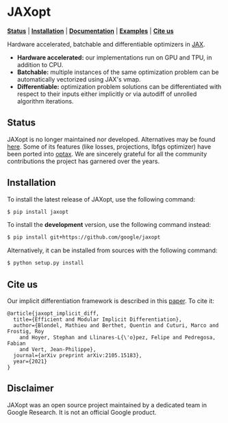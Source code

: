 # JAXopt

[**Status**](#status)
| [**Installation**](#installation)
| [**Documentation**](https://jaxopt.github.io)
| [**Examples**](https://github.com/google/jaxopt/tree/main/examples)
| [**Cite us**](#citeus)

Hardware accelerated, batchable and differentiable optimizers in
[JAX](https://github.com/google/jax).

- **Hardware accelerated:** our implementations run on GPU and TPU, in addition
  to CPU.
- **Batchable:** multiple instances of the same optimization problem can be
  automatically vectorized using JAX's vmap.
- **Differentiable:** optimization problem solutions can be differentiated with
  respect to their inputs either implicitly or via autodiff of unrolled
  algorithm iterations.

## Status<a id="status"></a>

JAXopt is no longer maintained nor developed. Alternatives may be found
[here](https://docs.jax.dev/en/latest/). Some of its features (like losses,
projections, lbfgs optimizer) have been ported into
[optax](https://github.com/google-deepmind/optax). We are sincerely grateful for
all the community contributions the project has garnered over the years.

## Installation<a id="installation"></a>

To install the latest release of JAXopt, use the following command:

```bash
$ pip install jaxopt
```

To install the **development** version, use the following command instead:

```bash
$ pip install git+https://github.com/google/jaxopt
```

Alternatively, it can be installed from sources with the following command:

```bash
$ python setup.py install
```

## Cite us<a id="citeus"></a>

Our implicit differentiation framework is described in this
[paper](https://arxiv.org/abs/2105.15183). To cite it:

```
@article{jaxopt_implicit_diff,
  title={Efficient and Modular Implicit Differentiation},
  author={Blondel, Mathieu and Berthet, Quentin and Cuturi, Marco and Frostig, Roy 
    and Hoyer, Stephan and Llinares-L{\'o}pez, Felipe and Pedregosa, Fabian 
    and Vert, Jean-Philippe},
  journal={arXiv preprint arXiv:2105.15183},
  year={2021}
}
```

## Disclaimer

JAXopt was an open source project maintained by a dedicated team in Google
Research. It is not an official Google product.

